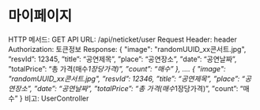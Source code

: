 # 마이페이지

HTTP 메서드: GET
API URL: /api/neticket/user
Request Header: header
Authorization: 토큰정보
Response: {
"image": "randomUUID_xx콘서트.jpg",
”resvId”: 12345,
”title”: “공연제목”,
”place”: “공연장소”,
”date”: “공연날짜”,
”totalPrice”: “총 가격(매수*1장당가격)”,
”count”: “매수”
},
….
{
"image": "randomUUID_xx콘서트.jpg",
”resvId”: 12346,
”title”: “공연제목”,
”place”: “공연장소”,
”date”: “공연날짜”,
”totalPrice”: “총 가격(매수*1장당가격)”,
”count”: “매수”
}
비고: UserController